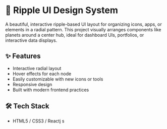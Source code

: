 # 🔵 Ripple UI Design System

A beautiful, interactive ripple-based UI layout for organizing icons, apps, or elements in a radial pattern. This project visually arranges components like planets around a center hub, ideal for dashboard UIs, portfolios, or interactive data displays.

## ✨ Features

- Interactive radial layout
- Hover effects for each node
- Easily customizable with new icons or tools
- Responsive design
- Built with modern frontend practices

## 🛠 Tech Stack

- HTML5 / CSS3 / Reactj s
